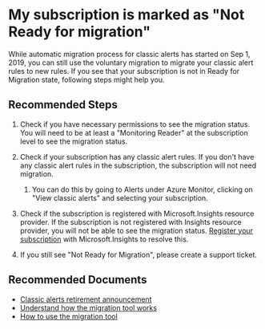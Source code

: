 <properties
	pageTitle="Migration tool is not ready for my subscription"
	description="Understand why the migration tool might not be ready for your subscription"
	infoBubbleText=""
	service="microsoft.insights"
	resource="alertrules"
	authors="snehithm"
	ms.author="snmuvva"
	displayOrder="7"
	articleId="insights-classicalerts-migration-tool-not-ready"
	diagnosticScenario=""
	selfHelpType="generic"
	supportTopicIds="32681418"
	resourceTags=""
	productPesIds="15454"
	cloudEnvironments="public"
/>

# My subscription is marked as "Not Ready for migration"

While automatic migration process for classic alerts has started on Sep 1, 2019, you can still use the voluntary migration to migrate your classic alert rules to new rules. If you see that your subscription is not in Ready for Migration state, following steps might help you.

## **Recommended Steps**

1. Check if you have necessary permissions to see the migration status. You will need to be at least a "Monitoring Reader" at the subscription level to see the migration status.

2. Check if your subscription has any classic alert rules. If you don't have any classic alert rules in the subscription, the subscription will not need migration.
    1. You can do this by going to Alerts under Azure Monitor, clicking on "View classic alerts" and selecting your subscription.

3. Check if the subscription is registered with Microsoft.Insights resource provider. If the subscription is not registered with Insights resource provider, you will not be able to see the migration status. [Register your subscription](https://docs.microsoft.com/azure/azure-resource-manager/resource-manager-supported-services) with Microsoft.Insights to resolve this.

4. If you still see "Not Ready for Migration", please create a support ticket.

## **Recommended Documents**

- [Classic alerts retirement announcement](https://docs.microsoft.com/azure/azure-monitor/platform/monitoring-classic-retirement)
- [Understand how the migration tool works](https://docs.microsoft.com/azure/azure-monitor/platform/alerts-understand-migration)
- [How to use the migration tool](https://docs.microsoft.com/azure/azure-monitor/platform/alerts-using-migration-tool)
